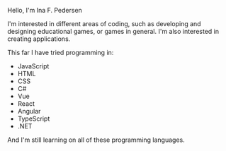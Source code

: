 Hello, I'm Ina F. Pedersen

I'm interested in different areas of coding, such as developing and designing educational games, or games in general. 
I'm also interested in creating applications.

This far I have tried programming in:
- JavaScript
- HTML
- CSS
- C#
- Vue
- React
- Angular
- TypeScript
- .NET

And I'm still learning on all of these programming languages.


